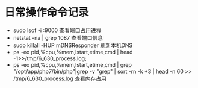 # 日常操作命令记录
- sudo lsof -i :9000 查看端口占用进程
- netstat -na | grep 1087 查看端口信息
- sudo killall -HUP mDNSResponder 刷新本机DNS
- ps -eo pid,%cpu,%mem,lstart,etime,cmd | head -1>>/tmp/6_630_process.log;
- ps -eo pid,%cpu,%mem,lstart,etime,cmd | grep "/opt/app/php7/bin/php"|grep -v "grep" | sort -rn -k +3 | head -n 60 >> /tmp/6_630_process.log 查看内存占用


